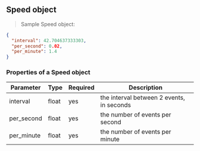 ## Speed object

> Sample Speed object:

```json
{
  "interval": 42.704637333303,
  "per_second": 0.02,
  "per_minute": 1.4
}
```

### Properties of a Speed object

Parameter  | Type   | Required | Description
---------- | ------ | -------- | --------------------------------------------------------
interval   | float  |    yes   | the interval between 2 events, in seconds
per_second | float  |    yes   | the number of events per second
per_minute | float  |    yes   | the number of events per minute
